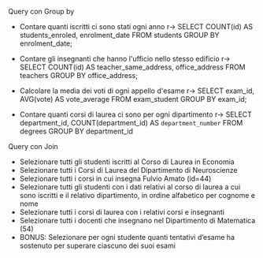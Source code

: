 Query con Group by
- Contare quanti iscritti ci sono stati ogni anno
r-> SELECT COUNT(id) AS students_enroled, enrolment_date FROM students GROUP BY enrolment_date;

- Contare gli insegnanti che hanno l'ufficio nello stesso edificio
r-> SELECT COUNT(id) AS teacher_same_address, office_address FROM teachers GROUP BY office_address;

- Calcolare la media dei voti di ogni appello d'esame
r-> SELECT exam_id, AVG(vote) AS vote_average FROM exam_student GROUP BY exam_id;

- Contare quanti corsi di laurea ci sono per ogni dipartimento
r-> SELECT department_id, COUNT(department_id) AS `department_number` FROM degrees GROUP BY department_id


Query con Join
- Selezionare tutti gli studenti iscritti al Corso di Laurea in Economia
- Selezionare tutti i Corsi di Laurea del Dipartimento di Neuroscienze
- Selezionare tutti i corsi in cui insegna Fulvio Amato (id=44)
- Selezionare tutti gli studenti con i dati relativi al corso di laurea a cui sono iscritti e il relativo dipartimento, in ordine alfabetico per cognome e nome
- Selezionare tutti i corsi di laurea con i relativi corsi e insegnanti
- Selezionare tutti i docenti che insegnano nel Dipartimento di Matematica (54)
- BONUS: Selezionare per ogni studente quanti tentativi d’esame ha sostenuto per superare ciascuno dei suoi esami